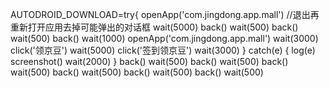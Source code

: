 AUTODROID_DOWNLOAD=try{
openApp('com.jingdong.app.mall')
//退出再重新打开应用去掉可能弹出的对话框
wait(5000)
back()
wait(500)
back()
wait(500)
back()
wait(1000)
openApp('com.jingdong.app.mall')
wait(3000)
click('领京豆')
wait(5000)
click('签到领京豆')
wait(3000)
} catch(e) {
log(e)
screenshot()
wait(2000)
}
back()
wait(500)
back()
wait(500)
back()
wait(500)
back()
wait(500)
back()
wait(500)
back()
wait(500)
